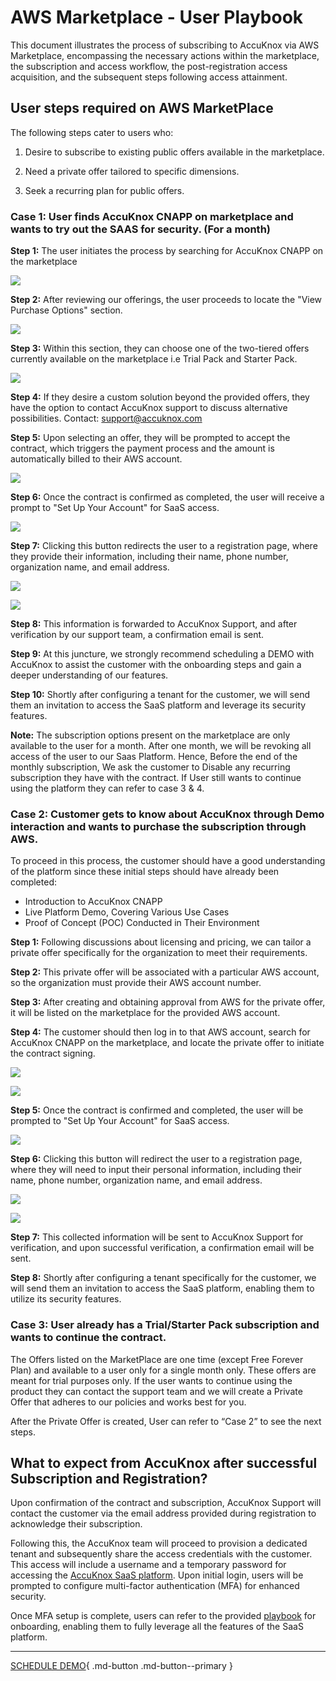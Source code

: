 

# AWS Marketplace - User Playbook 

This document illustrates the process of subscribing to AccuKnox via AWS Marketplace, encompassing the necessary actions within the marketplace, the subscription and access workflow, the post-registration access acquisition, and the subsequent steps following access attainment.

## **User steps required on AWS MarketPlace**

The following steps cater to users who:

1. Desire to subscribe to existing public offers available in the marketplace.

2. Need a private offer tailored to specific dimensions.

3. Seek a recurring plan for public offers.

### **Case 1:**  User finds AccuKnox CNAPP on marketplace and wants to try out the SAAS for security. (For a month)

**Step 1:** The user initiates the process by searching for AccuKnox CNAPP on the marketplace

![](/integrations/images/aws-playbook/aws-playbook-0.png)

**Step 2:** After reviewing our offerings, the user proceeds to locate the "View Purchase Options" section.

![](/integrations/images/aws-playbook/aws-playbook-1.png)

**Step 3:** Within this section, they can choose one of the two-tiered offers currently available on the marketplace i.e Trial Pack and Starter Pack.

![](/integrations/images/aws-playbook/aws-playbook-2.png)

**Step 4:** If they desire a custom solution beyond the provided offers, they have the option to contact AccuKnox support to discuss alternative possibilities. Contact: support@accuknox.com

**Step 5:** Upon selecting an offer, they will be prompted to accept the contract, which triggers the payment process and the amount is automatically billed to their AWS account.

![](/integrations/images/aws-playbook/aws-playbook-3.png)

**Step 6:** Once the contract is confirmed as completed, the user will receive a prompt to "Set Up Your Account" for SaaS access.

![](/integrations/images/aws-playbook/aws-playbook-4.png)

**Step 7:** Clicking this button redirects the user to a registration page, where they provide their information, including their name, phone number, organization name, and email address.

![](/integrations/images/aws-playbook/aws-playbook-5.png)

![](/integrations/images/aws-playbook/aws-playbook-6.png)

**Step 8:** This information is forwarded to AccuKnox Support, and after verification by our support team, a confirmation email is sent.

**Step 9:** At this juncture, we strongly recommend scheduling a DEMO with AccuKnox to assist the customer with the onboarding steps and gain a deeper understanding of our features.

**Step 10:** Shortly after configuring a tenant for the customer, we will send them an invitation to access the SaaS platform and leverage its security features.

**Note:** The subscription options present on the marketplace are only available to the user for a month. After one month, we will be revoking all access of the user to our Saas Platform. Hence, Before the end of the monthly subscription,  We ask the customer to Disable any recurring subscription they have with the contract. If User still wants to continue using the platform they can refer to case 3 & 4. 

### **Case 2:** Customer gets to know about AccuKnox through Demo interaction and wants to purchase the subscription through AWS. 

To proceed in this process, the customer should have a good understanding of the platform since these initial steps should have already been completed:

- Introduction to AccuKnox CNAPP
- Live Platform Demo, Covering Various Use Cases
- Proof of Concept (POC) Conducted in Their Environment

**Step 1:** Following discussions about licensing and pricing, we can tailor a private offer specifically for the organization to meet their requirements.

**Step 2:** This private offer will be associated with a particular AWS account, so the organization must provide their AWS account number.

**Step 3:** After creating and obtaining approval from AWS for the private offer, it will be listed on the marketplace for the provided AWS account.

**Step 4:** The customer should then log in to that AWS account, search for AccuKnox CNAPP on the marketplace, and locate the private offer to initiate the contract signing.

![](/integrations/images/aws-playbook/aws-playbook-7.png)

![](/integrations/images/aws-playbook/aws-playbook-8.png)

**Step 5:** Once the contract is confirmed and completed, the user will be prompted to "Set Up Your Account" for SaaS access.

![](/integrations/images/aws-playbook/aws-playbook-4.png)

**Step 6:** Clicking this button will redirect the user to a registration page, where they will need to input their personal information, including their name, phone number, organization name, and email address.

![](/integrations/images/aws-playbook/aws-playbook-5.png)

![](/integrations/images/aws-playbook/aws-playbook-6.png)

**Step 7:** This collected information will be sent to AccuKnox Support for verification, and upon successful verification, a confirmation email will be sent.

**Step 8:** Shortly after configuring a tenant specifically for the customer, we will send them an invitation to access the SaaS platform, enabling them to utilize its security features.

### **Case 3:** User already has a Trial/Starter Pack subscription and wants to continue the contract.

The Offers listed on the MarketPlace are one time (except Free Forever Plan) and available to a user only for a single month only. These offers are meant for trial purposes only. If the user wants to continue using the product they can contact the support team and we will create a Private Offer that adheres to our policies and works best for you.

After the Private Offer is created, User can refer to “Case 2” to see the next steps. 

## **What to expect from AccuKnox after successful Subscription and Registration?**

Upon confirmation of the contract and subscription, AccuKnox Support will contact the customer via the email address provided during registration to acknowledge their subscription.

Following this, the AccuKnox team will proceed to provision a dedicated tenant and subsequently share the access credentials with the customer. This access will include a username and a temporary password for accessing the <a href="https://app.accuknox.com" target="_blank">AccuKnox SaaS platform</a>. Upon initial login, users will be prompted to configure multi-factor authentication (MFA) for enhanced security.

Once MFA setup is complete, users can refer to the provided <a href="https://docs.google.com/presentation/d/1U_VIYkG4jKkNb8ekADqrtuA9bndIFW2rXYAlOb5P0ac/edit#slide=id.g27ec8db4c89_1_0" target="_blank">playbook</a> for onboarding, enabling them to fully leverage all the features of the SaaS platform.


- - - 
[SCHEDULE DEMO](https://www.accuknox.com/contact-us){ .md-button .md-button--primary }